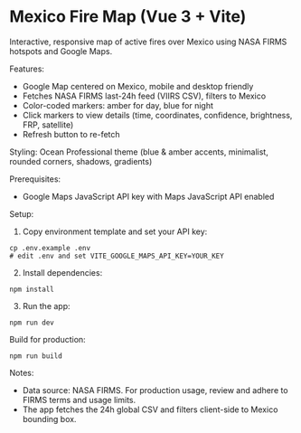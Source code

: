 # Mexico Fire Map (Vue 3 + Vite)

Interactive, responsive map of active fires over Mexico using NASA FIRMS hotspots and Google Maps.

Features:
- Google Map centered on Mexico, mobile and desktop friendly
- Fetches NASA FIRMS last-24h feed (VIIRS CSV), filters to Mexico
- Color-coded markers: amber for day, blue for night
- Click markers to view details (time, coordinates, confidence, brightness, FRP, satellite)
- Refresh button to re-fetch

Styling: Ocean Professional theme (blue & amber accents, minimalist, rounded corners, shadows, gradients)

Prerequisites:
- Google Maps JavaScript API key with Maps JavaScript API enabled

Setup:
1) Copy environment template and set your API key:
```
cp .env.example .env
# edit .env and set VITE_GOOGLE_MAPS_API_KEY=YOUR_KEY
```

2) Install dependencies:
```
npm install
```

3) Run the app:
```
npm run dev
```

Build for production:
```
npm run build
```

Notes:
- Data source: NASA FIRMS. For production usage, review and adhere to FIRMS terms and usage limits.
- The app fetches the 24h global CSV and filters client-side to Mexico bounding box.
